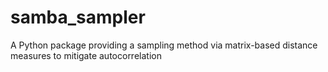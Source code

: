 # samba_sampler
A Python package providing a sampling method via matrix-based distance measures to mitigate autocorrelation
